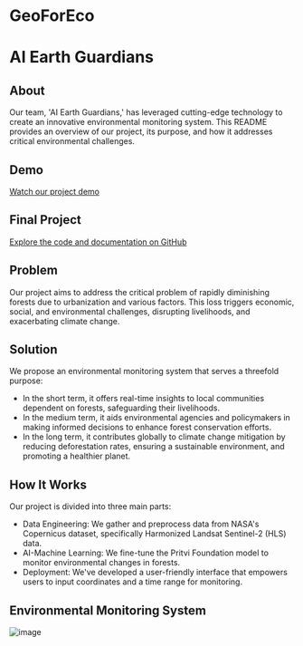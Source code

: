 # GeoForEco
# AI Earth Guardians


## About
Our team, 'AI Earth Guardians,' has leveraged cutting-edge technology to create an innovative environmental monitoring system. This README provides an overview of our project, its purpose, and how it addresses critical environmental challenges.

## Demo
[Watch our project demo](https://drive.google.com/file/d/1cMzpX_XIdRWGnllHZLnwyJzxaxohDUUt/view)

## Final Project
[Explore the code and documentation on GitHub](https://github.com/QoutiOussama13/GeoForEco)

## Problem
Our project aims to address the critical problem of rapidly diminishing forests due to urbanization and various factors. This loss triggers economic, social, and environmental challenges, disrupting livelihoods, and exacerbating climate change.

## Solution
We propose an environmental monitoring system that serves a threefold purpose:
- In the short term, it offers real-time insights to local communities dependent on forests, safeguarding their livelihoods.
- In the medium term, it aids environmental agencies and policymakers in making informed decisions to enhance forest conservation efforts.
- In the long term, it contributes globally to climate change mitigation by reducing deforestation rates, ensuring a sustainable environment, and promoting a healthier planet.

## How It Works
Our project is divided into three main parts:
- Data Engineering: We gather and preprocess data from NASA's Copernicus dataset, specifically Harmonized Landsat Sentinel-2 (HLS) data.
- AI-Machine Learning: We fine-tune the Pritvi Foundation model to monitor environmental changes in forests.
- Deployment: We've developed a user-friendly interface that empowers users to input coordinates and a time range for monitoring.

## Environmental Monitoring System
![image](https://github.com/QoutiOussama13/GeoForEco/assets/81428754/d850a632-5af3-40a1-bf9f-3965d48d9abc)



